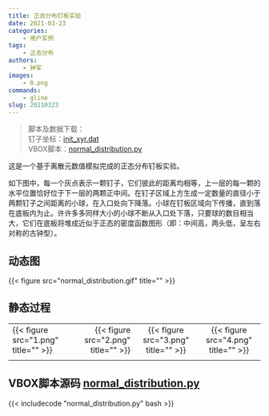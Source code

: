 ```yaml
---
title: 正态分布钉板实验
date: 2021-03-23
categories:
    - 用户实例
tags:
    - 正态分布
authors:
    - 钟军
images:
    - 0.png
commands:
    - gline
slug: 20210323
---
```


> 脚本及数据下载：  
> 钉子坐标：[init_xyr.dat](init_xyr.dat)  
> VBOX脚本：[normal_distribution.py](normal_distribution.py)



这是一个基于离散元数值模拟完成的正态分布钉板实验。    

如下图中，每一个灰点表示一颗钉子，它们彼此的距离均相等，上一层的每一颗的水平位置恰好位于下一层的两颗正中间。在钉子区域上方生成一定数量的直径小于两颗钉子之间距离的小球，在入口处向下降落。小球在钉板区域向下传播，直到落在底板内为止。许许多多同样大小的小球不断从入口处下落，只要球的数目相当大，它们在底板将堆成近似于正态的密度函数图形（即：中间高，两头低，呈左右对称的古钟型）。

## <strong>动态图</strong>
{{< figure src="normal_distribution.gif" title="" >}}


## <strong>静态过程</strong>

|       |       |        |        |
| :-----| ----: | :----: | :----: |
| {{< figure src="1.png" title=""  >}}  | {{< figure src="2.png" title=""  >}}  | {{< figure src="3.png" title=""  >}}  | {{< figure src="4.png" title=""  >}}  |
|       |       |        |        |


## VBOX脚本源码 [normal_distribution.py](normal_distribution.py)

{{< includecode "normal_distribution.py" bash >}}


